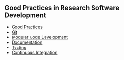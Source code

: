 <!--
title: Git and Software Best Practices
description: A four-day course
author: Barbara Vreede, Ole Mussmann, Luisa Orozco, others
version: 4.3.1
plugins: RevealMarkdown, RevealChalkboard, RevealHighlight, RevealMath.KaTeX, RevealMenu, RevealNotes, RevealSearch, RevealZoom
-->

<!-- .slide: data-state="blue_overlay yellow_flag yellow_strip purple_half_circle_bottom purple_blob right_e_top" data-background-video="./files/Mood video Homepage 2.mp4" data-background-video-loop data-background-video-muted="true" -->

## Good Practices in Research Software Development

<div>
<ul>
<li><a href="./good_practices">Good Practices</a></li>
<li><a href="./git">Git</a></li>
<li><a href="./code_modularization">Modular Code Development</a></li>
<li><a href="./documentation/">Documentation</a></li>
<li><a href="./testing">Testing</a></li>
<li><a href="./ci">Continuous Integration</a></li>
</ul>
</div>
